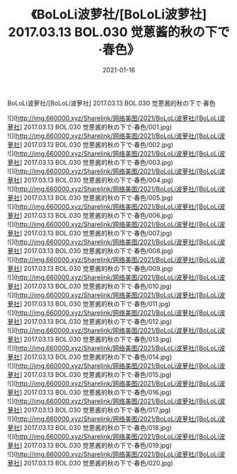 ﻿---
layout: post
title:  《BoLoLi波萝社/[BoLoLi波萝社] 2017.03.13 BOL.030 觉蒽酱的秋の下で·春色》
date:   2021-01-16
img: http://img.660000.xyz/Sharelink/网络美图/2021/BoLoLi波萝社/[BoLoLi波萝社] 2017.03.13 BOL.030 觉蒽酱的秋の下で·春色/000.jpg
categories: [美女, 清纯, 唯美]
---

BoLoLi波萝社/[BoLoLi波萝社] 2017.03.13 BOL.030 觉蒽酱的秋の下で·春色

 ![](http://img.660000.xyz/Sharelink/网络美图/2021/BoLoLi波萝社/[BoLoLi波萝社] 2017.03.13 BOL.030 觉蒽酱的秋の下で·春色/001.jpg) <br>![](http://img.660000.xyz/Sharelink/网络美图/2021/BoLoLi波萝社/[BoLoLi波萝社] 2017.03.13 BOL.030 觉蒽酱的秋の下で·春色/002.jpg) <br>![](http://img.660000.xyz/Sharelink/网络美图/2021/BoLoLi波萝社/[BoLoLi波萝社] 2017.03.13 BOL.030 觉蒽酱的秋の下で·春色/003.jpg) <br>![](http://img.660000.xyz/Sharelink/网络美图/2021/BoLoLi波萝社/[BoLoLi波萝社] 2017.03.13 BOL.030 觉蒽酱的秋の下で·春色/004.jpg) <br>![](http://img.660000.xyz/Sharelink/网络美图/2021/BoLoLi波萝社/[BoLoLi波萝社] 2017.03.13 BOL.030 觉蒽酱的秋の下で·春色/005.jpg) <br>![](http://img.660000.xyz/Sharelink/网络美图/2021/BoLoLi波萝社/[BoLoLi波萝社] 2017.03.13 BOL.030 觉蒽酱的秋の下で·春色/006.jpg) <br>![](http://img.660000.xyz/Sharelink/网络美图/2021/BoLoLi波萝社/[BoLoLi波萝社] 2017.03.13 BOL.030 觉蒽酱的秋の下で·春色/007.jpg) <br>![](http://img.660000.xyz/Sharelink/网络美图/2021/BoLoLi波萝社/[BoLoLi波萝社] 2017.03.13 BOL.030 觉蒽酱的秋の下で·春色/008.jpg) <br>![](http://img.660000.xyz/Sharelink/网络美图/2021/BoLoLi波萝社/[BoLoLi波萝社] 2017.03.13 BOL.030 觉蒽酱的秋の下で·春色/009.jpg) <br>![](http://img.660000.xyz/Sharelink/网络美图/2021/BoLoLi波萝社/[BoLoLi波萝社] 2017.03.13 BOL.030 觉蒽酱的秋の下で·春色/010.jpg) <br>![](http://img.660000.xyz/Sharelink/网络美图/2021/BoLoLi波萝社/[BoLoLi波萝社] 2017.03.13 BOL.030 觉蒽酱的秋の下で·春色/011.jpg) <br>![](http://img.660000.xyz/Sharelink/网络美图/2021/BoLoLi波萝社/[BoLoLi波萝社] 2017.03.13 BOL.030 觉蒽酱的秋の下で·春色/012.jpg) <br>![](http://img.660000.xyz/Sharelink/网络美图/2021/BoLoLi波萝社/[BoLoLi波萝社] 2017.03.13 BOL.030 觉蒽酱的秋の下で·春色/013.jpg) <br>![](http://img.660000.xyz/Sharelink/网络美图/2021/BoLoLi波萝社/[BoLoLi波萝社] 2017.03.13 BOL.030 觉蒽酱的秋の下で·春色/014.jpg) <br>![](http://img.660000.xyz/Sharelink/网络美图/2021/BoLoLi波萝社/[BoLoLi波萝社] 2017.03.13 BOL.030 觉蒽酱的秋の下で·春色/015.jpg) <br>![](http://img.660000.xyz/Sharelink/网络美图/2021/BoLoLi波萝社/[BoLoLi波萝社] 2017.03.13 BOL.030 觉蒽酱的秋の下で·春色/016.jpg) <br>![](http://img.660000.xyz/Sharelink/网络美图/2021/BoLoLi波萝社/[BoLoLi波萝社] 2017.03.13 BOL.030 觉蒽酱的秋の下で·春色/017.jpg) <br>![](http://img.660000.xyz/Sharelink/网络美图/2021/BoLoLi波萝社/[BoLoLi波萝社] 2017.03.13 BOL.030 觉蒽酱的秋の下で·春色/018.jpg) <br>![](http://img.660000.xyz/Sharelink/网络美图/2021/BoLoLi波萝社/[BoLoLi波萝社] 2017.03.13 BOL.030 觉蒽酱的秋の下で·春色/019.jpg) <br>![](http://img.660000.xyz/Sharelink/网络美图/2021/BoLoLi波萝社/[BoLoLi波萝社] 2017.03.13 BOL.030 觉蒽酱的秋の下で·春色/020.jpg) <br>